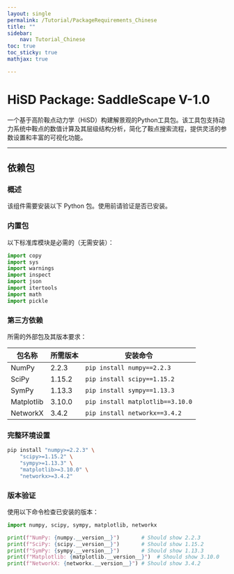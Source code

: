```yaml
---
layout: single
permalink: /Tutorial/PackageRequirements_Chinese
title: ""
sidebar:
    nav: Tutorial_Chinese
toc: true
toc_sticky: true
mathjax: true

---
```

# HiSD Package: SaddleScape V-1.0
<!--
*        Version:  1.0.0
*        Created:  2024-12-25
*        Last Modified:  2025-06-18
*
*         Author:  Yuyang LIU <liuyuyang@stu.pku.edu.cn>
*      Copyright:  Copyright (c) 2024-2025, Lei ZHANG, Yuyang LIU. All rights reserved.
-->
      
一个基于高阶鞍点动力学（HiSD）构建解景观的Python工具包。该工具包支持动力系统中鞍点的数值计算及其层级结构分析，简化了鞍点搜索流程，提供灵活的参数设置和丰富的可视化功能。

---    

## 依赖包
### 概述
该组件需要安装以下 Python 包。使用前请验证是否已安装。

### 内置包
以下标准库模块是必需的（无需安装）：
```python
import copy
import sys
import warnings
import inspect
import json
import itertools
import math
import pickle
```

### 第三方依赖
所需的外部包及其版本要求：

| 包名称       | 所需版本 | 安装命令           |
|---------------|------------------|---------------------------------|
| NumPy         | 2.2.3  | `pip install numpy==2.2.3`     |
| SciPy         | 1.15.2 | `pip install scipy==1.15.2`     |
| SymPy         | 1.13.3 | `pip install sympy==1.13.3`       |
| Matplotlib    | 3.10.0 | `pip install matplotlib==3.10.0` |
| NetworkX      | 3.4.2  | `pip install networkx==3.4.2`     |

### 完整环境设置
```bash
pip install "numpy>=2.2.3" \
    "scipy>=1.15.2" \
    "sympy>=1.13.3" \
    "matplotlib>=3.10.0" \
    "networkx>=3.4.2"
```

### 版本验证
使用以下命令检查已安装的版本：
```python
import numpy, scipy, sympy, matplotlib, networkx

print(f"NumPy: {numpy.__version__}")       # Should show 2.2.3
print(f"SciPy: {scipy.__version__}")       # Should show 1.15.2
print(f"SymPy: {sympy.__version__}")       # Should show 1.13.3
print(f"Matplotlib: {matplotlib.__version__}")  # Should show 3.10.0
print(f"NetworkX: {networkx.__version__}") # Should show 3.4.2
```
